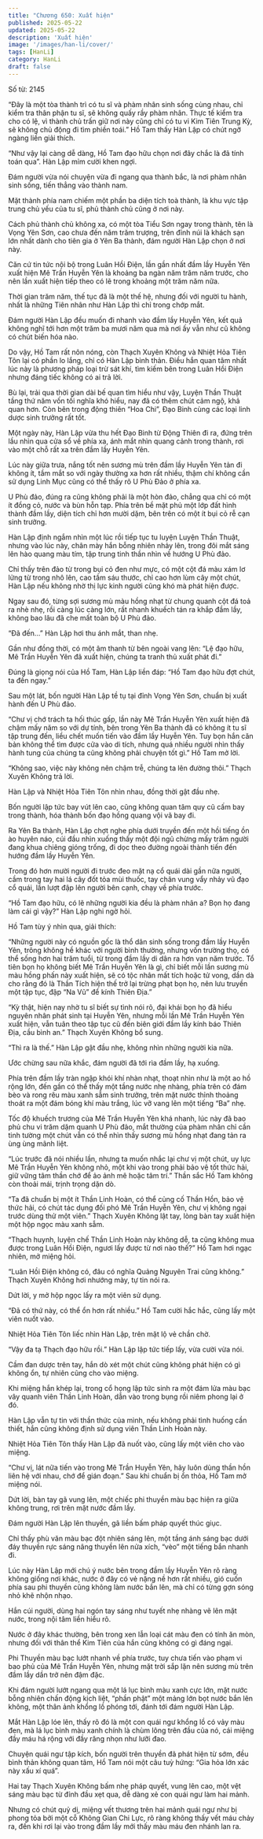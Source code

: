 ```yaml
---
title: "Chương 650: Xuất hiện"
published: 2025-05-22
updated: 2025-05-22
description: 'Xuất hiện'
image: '/images/han-li/cover/'
tags: [HanLi]
category: HanLi
draft: false
---
```


Số từ: 2145 












“Đây là một tòa thành trì có tu sĩ và phàm nhân sinh sống cùng nhau, chỉ kiểm tra thân phận tu sĩ, sẽ không quấy rầy phàm nhân. Thực tế kiểm tra cho có lệ, vì thành chủ trấn giữ nơi này cũng chỉ có tu vi Kim Tiên Trung Kỳ, sẽ không chủ động đi tìm phiền toái.” Hồ Tam thấy Hàn Lập có chút ngỡ ngàng liền giải thích.

“Như vậy lại càng dễ dàng, Hồ Tam đạo hữu chọn nơi đây chắc là đã tính toán qua”. Hàn Lập mỉm cười khen ngợi.

Đám người vừa nói chuyện vừa đi ngang qua thành bắc, là nơi phàm nhân sinh sống, tiến thẳng vào thành nam.

Mặt thành phía nam chiếm một phần ba diện tích toà thành, là khu vực tập trung chủ yếu của tu sĩ, phủ thành chủ cũng ở nơi này.

Cách phủ thành chủ không xa, có một tòa Tiểu Sơn ngay trong thành, tên là Vọng Yên Sơn, cao chưa đến năm trăm trượng, trên đỉnh núi là khách sạn lớn nhất dành cho tiên gia ở Yên Ba thành, đám người Hàn Lập chọn ở nơi này.

Căn cứ tin tức nội bộ trong Luân Hồi Điện, lần gần nhất đầm lầy Huyễn Yên xuất hiện Mê Trần Huyễn Yên là khoảng ba ngàn năm trăm năm trước, cho nên lần xuất hiện tiếp theo có lẽ trong khoảng một trăm năm nữa.

Thời gian trăm năm, thế tục đã là một thế hệ, nhưng đối với người tu hành, nhất là những Tiên nhân như Hàn Lập thì chỉ trong chớp mắt.

Đám người Hàn Lập đều muốn đi nhanh vào đầm lầy Huyễn Yên, kết quả không nghĩ tới hơn một trăm ba mươi năm qua mà nơi ấy vẫn như cũ không có chút biến hóa nào.

Do vậy, Hồ Tam rất nôn nóng, còn Thạch Xuyên Không và Nhiệt Hỏa Tiên Tôn lại có phần lo lắng, chỉ có Hàn Lập bình thản. Điều hắn quan tâm nhất lúc này là phương pháp loại trừ sát khí, tìm kiếm bên trong Luân Hồi Điện nhưng đáng tiếc không có ai trả lời.

Bù lại, trải qua thời gian dài bế quan tìm hiểu như vậy, Luyện Thần Thuật tầng thứ năm vốn tối nghĩa khó hiểu, nay đã có thêm chút cảm ngộ, khả quan hơn. Còn bên trong động thiên “Hoa Chi”, Đạo Binh cùng các loại linh dược sinh trưởng rất tốt.

Một ngày này, Hàn Lập vừa thu hết Đạo Binh từ Động Thiên đi ra, đứng trên lầu nhìn qua cửa sổ về phía xa, ánh mắt nhìn quang cảnh trong thành, rơi vào một chỗ rất xa trên đầm lầy Huyễn Yên.

Lúc này giữa trưa, nắng tốt nên sương mù trên đầm lầy Huyễn Yên tản đi không ít, tầm mắt so với ngày thường xa hơn rất nhiều, thậm chí không cần sử dụng Linh Mục cũng có thể thấy rõ U Phù Đảo ở phía xa.

U Phù đảo, đúng ra cũng không phải là một hòn đảo, chẳng qua chỉ có một ít đồng cỏ, nước và bùn hỗn tạp. Phía trên bề mặt phủ một lớp đất hình thành đầm lầy, diện tích chỉ hơn mười dặm, bên trên có một ít bụi cỏ rễ cạn sinh trưởng.

Hàn Lập định ngắm nhìn một lúc rồi tiếp tục tu luyện Luyện Thần Thuật, nhưng vào lúc này, chân mày hắn bỗng nhiên nhảy lên, trong đôi mắt sáng lên hào quang màu tím, tập trung tinh thần nhìn về hướng U Phù đảo.

Chỉ thấy trên đảo từ trong bụi cỏ đen như mực, có một cột đá màu xám lơ lửng từ trong nhô lên, cao tầm sáu thước, chỉ cao hơn lùm cây một chút, Hàn Lập nếu không nhờ thị lực kinh người cũng khó mà phát hiện được.

Ngay sau đó, từng sợi sương mù màu hồng nhạt từ chung quanh cột đá toả ra nhè nhẹ, rồi càng lúc càng lớn, rất nhanh khuếch tán ra khắp đầm lầy, không bao lâu đã che mất toàn bộ U Phù đảo.

“Đã đến…” Hàn Lập hơi thu ánh mắt, than nhẹ.

Gần như đồng thời, có một âm thanh từ bên ngoài vang lên: “Lệ đạo hữu, Mê Trần Huyễn Yên đã xuất hiện, chúng ta tranh thủ xuất phát đi.”

Đúng là giọng nói của Hồ Tam, Hàn Lập liền đáp: “Hồ Tam đạo hữu đợt chút, ta đến ngay.”

Sau một lát, bốn người Hàn Lập tề tụ tại đỉnh Vọng Yên Sơn, chuẩn bị xuất hành đến U Phù đảo.

“Chư vị chớ trách ta hối thúc gấp, lần này Mê Trần Huyễn Yên xuất hiện đã chậm mấy năm so với dự tính, bên trong Yên Ba thành đã có không ít tu sĩ tập trung đến, liều chết muốn tiến vào đầm lầy Huyễn Yên. Tuy bọn hắn căn bản không thể tìm được cửa vào di tích, nhưng quá nhiều người nhìn thấy hành tung của chúng ta cũng không phải chuyện tốt gì.” Hồ Tam mở lời.

“Không sao, việc này không nên chậm trễ, chúng ta lên đường thôi.” Thạch Xuyên Không trả lời.

Hàn Lập và Nhiệt Hỏa Tiên Tôn nhìn nhau, đồng thời gật đầu nhẹ.

Bốn người lập tức bay vút lên cao, cũng không quan tâm quy cũ cấm bay trong thành, hóa thành bốn đạo hồng quang vội vã bay đi.

Ra Yên Ba thành, Hàn Lập chợt nghe phía dưới truyền đến một hồi tiếng ồn ào huyên náo, cúi đầu nhìn xuống thấy một đội ngũ chừng mấy trăm người đang khua chiêng gióng trống, đi dọc theo đường ngoài thành tiến đến hướng đầm lầy Huyễn Yên.

Trong đó hơn mười người đi trước đeo mặt nạ cổ quái dài gần nữa người, cầm trong tay hai lá cây đốt tỏa mùi thuốc, tay chân vung vẩy nhảy vũ đạo cổ quái, lần lượt đập lên người bên cạnh, chạy về phía trước.

“Hồ Tam đạo hữu, có lẽ những người kia đều là phàm nhân a? Bọn họ đang làm cái gì vậy?” Hàn Lập nghi ngờ hỏi.

Hồ Tam tùy ý nhìn qua, giải thích:

“Những người này có nguồn gốc là thổ dân sinh sống trong đầm lầy Huyễn Yên, trông không hề khác với người bình thường, nhưng vốn trường thọ, có thể sống hơn hai trăm tuổi, từ trong đầm lầy di dân ra hơn vạn năm trước. Tổ tiên bọn họ không biết Mê Trần Huyễn Yên là gì, chỉ biết mỗi lần sương mù màu hồng phấn này xuất hiện, sẽ có tộc nhân mất tích hoặc tử vong, dần dà cho rằng đó là Thần Tích hiện thế trở lại trừng phạt bọn họ, nên lưu truyền một tập tục, đập “Na Vũ” để kính Thiên Địa.”

“Kỳ thật, hiện nay nhờ tu sĩ biết sự tình nói rõ, đại khái bọn họ đã hiểu nguyên nhân phát sinh tại Huyễn Yên, nhưng mỗi lần Mê Trần Huyễn Yên xuất hiện, vẫn tuân theo tập tục cũ đến biên giới đầm lầy kính báo Thiên Địa, cầu bình an.” Thạch Xuyên Không bổ sung.

“Thì ra là thế.” Hàn Lập gật đầu nhẹ, không nhìn những người kia nữa.

Ước chừng sau nữa khắc, đám người đã tới rìa đầm lầy, hạ xuống.

Phía trên đầm lầy tràn ngập khói khí nhàn nhạt, thoạt nhìn như là một ao hồ rộng lớn, đến gần có thể thấy một tầng nước nhẹ nhàng, phía trên có đám bèo và rong rêu màu xanh sẫm sinh trưởng, trên mặt nước thỉnh thoảng thoát ra một đám bóng khí màu trắng, lúc vỡ vang lên một tiếng “Ba” nhẹ.

Tốc độ khuếch trương của Mê Trần Huyễn Yên khá nhanh, lúc này đã bao phủ chu vi trăm dặm quanh U Phù đảo, mắt thường của phàm nhân chỉ cần tinh tường một chút vẫn có thể nhìn thấy sương mù hồng nhạt đang tản ra ùng ùng mãnh liệt.

“Lúc trước đã nói nhiều lần, nhưng ta muốn nhắc lại chư vị một chút, uy lực Mê Trần Huyễn Yên không nhỏ, một khi vào trong phải bảo vệ tốt thức hải, giữ vững tâm thần chớ để ảo ảnh mê hoặc tâm trí.” Thần sắc Hồ Tam không còn thoải mái, trịnh trọng dặn dò.

“Ta đã chuẩn bị một ít Thần Linh Hoàn, có thể củng cố Thần Hồn, bảo vệ thức hải, có chút tác dụng đối phó Mê Trần Huyễn Yên, chư vị không ngại trước dùng thử một viên.” Thạch Xuyên Không lật tay, lòng bàn tay xuất hiện một hộp ngọc màu xanh sẫm.

“Thạch huynh, luyện chế Thần Linh Hoàn này không dễ, ta cũng không mua được trong Luân Hồi Điện, ngươi lấy được từ nơi nào thế?” Hồ Tam hơi ngạc nhiên, mở miệng hỏi.

“Luân Hồi Điện không có, đâu có nghĩa Quảng Nguyên Trai cũng không.” Thạch Xuyên Không hơi nhướng mày, tự tin nói ra.

Dứt lời, y mở hộp ngọc lấy ra một viên sử dụng.

“Đã có thứ này, có thể ổn hơn rất nhiều.” Hồ Tam cười hắc hắc, cũng lấy một viên nuốt vào.

Nhiệt Hỏa Tiên Tôn liếc nhìn Hàn Lập, trên mặt lộ vẻ chần chờ.

“Vậy đa tạ Thạch đạo hữu rồi.” Hàn Lập lập tức tiếp lấy, vừa cười vừa nói.

Cầm đan dược trên tay, hắn dò xét một chút cũng không phát hiện có gì không ổn, tự nhiên cũng cho vào miệng.

Khi miệng hắn khép lại, trong cổ họng lập tức sinh ra một đám lửa màu bạc vây quanh viên Thần Linh Hoàn, dẫn vào trong bụng rồi niêm phong lại ở đó.

Hàn Lập vẫn tự tin với thần thức của mình, nếu không phải tình huống cần thiết, hắn cũng không định sử dụng viên Thần Linh Hoàn này.

Nhiệt Hỏa Tiên Tôn thấy Hàn Lập đã nuốt vào, cũng lấy một viên cho vào miệng.

“Chư vị, lát nữa tiến vào trong Mê Trần Huyễn Yên, hãy luôn dùng thần hồn liên hệ với nhau, chớ để gián đoạn.” Sau khi chuẩn bị ổn thỏa, Hồ Tam mở miệng nói.

Dứt lời, bàn tay gã vung lên, một chiếc phi thuyền màu bạc hiện ra giữa không trung, rơi trên mặt nước đầm lầy.

Đám người Hàn Lập lên thuyền, gã liền bấm pháp quyết thúc giục.

Chỉ thấy phù văn màu bạc đột nhiên sáng lên, một tầng ánh sáng bạc dưới đáy thuyền rực sáng nâng thuyền lên nửa xích, “vèo” một tiếng bắn nhanh đi.

Lúc này Hàn Lập mới chú ý nước bên trong đầm lầy Huyễn Yên rõ ràng không giống nơi khác, nước ở đây có vẻ nặng nề hơn rất nhiều, gió cuốn phía sau phi thuyền cũng không làm nước bắn lên, mà chỉ có từng gợn sóng nhỏ khẽ nhộn nhạo.

Hắn cúi người, dùng hai ngón tay sáng như tuyết nhẹ nhàng vẽ lên mặt nước, trong nội tâm liền hiểu rõ.

Nước ở đây khác thường, bên trong xen lẫn loại cát màu đen có tính ăn mòn, nhưng đối với thân thể Kim Tiên của hắn cũng không có gì đáng ngại.

Phi Thuyền màu bạc lướt nhanh về phía trước, tuy chưa tiến vào phạm vi bao phủ của Mê Trần Huyễn Yên, nhưng mặt trời sắp lặn nên sương mù trên đầm lầy dần trở nên đậm đặc.

Khi đám người lướt ngang qua một lá lục bình màu xanh cực lớn, mặt nước bỗng nhiên chấn động kịch liệt, “phần phật” một mảng lớn bọt nước bắn lên không, một thân ảnh khổng lồ phóng tới, đánh tới đám người Hàn Lập.

Mắt Hàn Lập lóe lên, thấy rõ đó là một con quái ngư khổng lồ có vảy màu đen, mà lá lục bình màu xanh chính là chùm lông trên đầu của nó, cái miệng đầy máu há rộng với đầy răng nhọn như lưỡi đao.

Chuyện quái ngư tập kích, bốn người trên thuyền đã phát hiện từ sớm, đều bình thản không quan tâm, Hồ Tam nói một câu tuỳ hứng: “Gia hỏa lớn xác này xấu xí quá”.

Hai tay Thạch Xuyên Không bấm nhẹ pháp quyết, vung lên cao, một vệt sáng màu bạc từ đỉnh đầu xẹt qua, dễ dàng xẻ con quái ngư làm hai mảnh.

Nhưng có chút quỷ dị, miệng vết thương trên hai mảnh quái ngư như bị phong tỏa bởi một cỗ Không Gian Chi Lực, rõ ràng không thấy vết máu chảy ra, đến khi rơi lại vào trong đầm lầy mới thấy màu máu đen nhánh lan ra.
